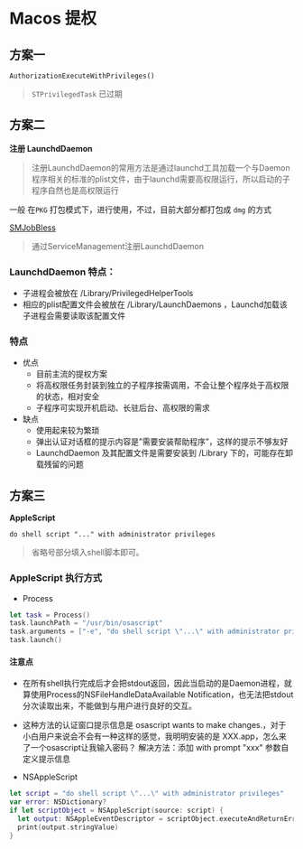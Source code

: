 # Macos 提权 




## 方案一 
`AuthorizationExecuteWithPrivileges()`  
> `STPrivilegedTask` 已过期  


## 方案二 
__注册 LaunchdDaemon__  
> 注册LaunchdDaemon的常用方法是通过launchd工具加载一个与Daemon程序相关的标准的plist文件，由于launchd需要高权限运行，所以启动的子程序自然也是高权限运行  

一般 在`PKG` 打包模式下，进行使用，不过，目前大部分都打包成 `dmg` 的方式 

[SMJobBless](https://developer.apple.com/library/archive/samplecode/SMJobBless/Introduction/Intro.html)

> 通过ServiceManagement注册LaunchdDaemon


### LaunchdDaemon 特点：
* 子进程会被放在 /Library/PrivilegedHelperTools 
* 相应的plist配置文件会被放在 /Library/LaunchDaemons ，Launchd加载该子进程会需要读取该配置文件 


### 特点 
* 优点
    * 目前主流的提权方案 
    * 将高权限任务封装到独立的子程序按需调用，不会让整个程序处于高权限的状态，相对安全 
    * 子程序可实现开机启动、长驻后台、高权限的需求
* 缺点
    * 使用起来较为繁琐 
    * 弹出认证对话框的提示内容是”需要安装帮助程序”，这样的提示不够友好
    * LaunchdDaemon 及其配置文件是需要安装到 /Library 下的，可能存在卸载残留的问题  


## 方案三  
__AppleScript__ 


`do shell script "..." with administrator privileges` 
> 省略号部分填入shell脚本即可。


### AppleScript 执行方式 
* Process

```swift 
let task = Process()
task.launchPath = "/usr/bin/osascript"
task.arguments = ["-e", "do shell script \"...\" with administrator privileges"]
task.launch()

```
#### 注意点 
* 在所有shell执行完成后才会把stdout返回，因此当启动的是Daemon进程，就算使用Process的NSFileHandleDataAvailable Notification，也无法把stdout分次读取出来，不能做到与用户进行良好的交互。 
* 这种方法的认证窗口提示信息是 osascript wants to make changes.，对于小白用户来说会不会有一种这样的感觉，我明明安装的是 XXX.app，怎么来了一个osascript让我输入密码？ 
解决方法：添加 with prompt "xxx" 参数自定义提示信息



* NSAppleScript 
```swift 
let script = "do shell script \"...\" with administrator privileges"
var error: NSDictionary?
if let scriptObject = NSAppleScript(source: script) {
  let output: NSAppleEventDescriptor = scriptObject.executeAndReturnError(&error)
  print(output.stringValue)
}
```







